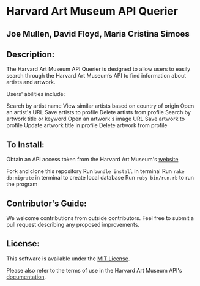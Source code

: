 # Harvard Art Museum API Querier
## Joe Mullen, David Floyd, Maria Cristina Simoes

## Description:
The Harvard Art Museum API Querier is designed to allow users to easily search through the Harvard Art Museum’s API to find information about artists and artwork.

Users' abilities include:

Search by artist name
View similar artists based on country of origin
Open an artist's URL
Save artists to profile
Delete artists from profile
Search by artwork title or keyword
Open an artwork's image URL
Save artwork to profile
Update artwork title in profile
Delete artwork from profile

## To Install:
Obtain an API access token from the Harvard Art Museum's <a href="https://www.harvardartmuseums.org/collections/api">website</a>

Fork and clone this repository
Run `bundle install` in terminal
Run `rake db:migrate` in terminal to create local database
Run `ruby bin/run.rb` to run the program

## Contributor's Guide:
We welcome contributions from outside contributors. Feel free to submit a pull request describing any proposed improvements.

## License:
This software is available under the <a href="https://opensource.org/licenses/MIT">MIT License</a>.

Please also refer to the terms of use in the Harvard Art Museum API's <a href="https://github.com/harvardartmuseums/api-docs/blob/master/README.md">documentation</a>.
